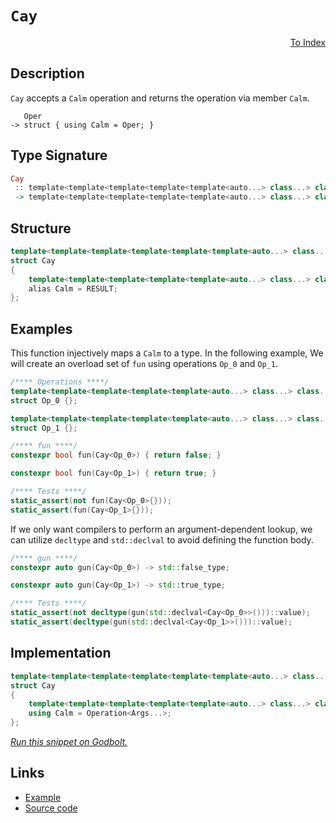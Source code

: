 <!-- Copyright 2024 Feng Mofan
SPDX-License-Identifier: Apache-2.0 -->

# `Cay`

<p style='text-align: right;'><a href="../utilities.md#cay">To Index</a></p>

## Description

`Cay` accepts a `Calm` operation and returns the operation via member `Calm`.

<pre><code>   Oper
-> struct { using Calm = Oper; }</code></pre>

## Type Signature

```Haskell
Cay
 :: template<template<template<template<template<auto...> class...> class...> class...> class...> class...
 -> template<template<template<template<template<auto...> class...> class...> class...> class...>
```

## Structure

```C++
template<template<template<template<template<template<auto...> class...> class...> class...> class...> class>
struct Cay
{
    template<template<template<template<template<auto...> class...> class...> class...> class...>
    alias Calm = RESULT;
};
```

## Examples

This function injectively maps a `Calm` to a type.
In the following example, We will create an overload set of `fun` using operations `Op_0` and `Op_1`.

```C++
/**** Operations ****/
template<template<template<template<template<auto...> class...> class...> class...> class...>
struct Op_0 {};

template<template<template<template<template<auto...> class...> class...> class...> class...>
struct Op_1 {};

/**** fun ****/
constexpr bool fun(Cay<Op_0>) { return false; }

constexpr bool fun(Cay<Op_1>) { return true; }

/**** Tests ****/
static_assert(not fun(Cay<Op_0>{}));
static_assert(fun(Cay<Op_1>{}));
```

If we only want compilers to perform an argument-dependent lookup, we can utilize `decltype` and `std::declval` to avoid defining the function body.

```C++
/**** gun ****/
constexpr auto gun(Cay<Op_0>) -> std::false_type;

constexpr auto gun(Cay<Op_1>) -> std::true_type;

/**** Tests ****/
static_assert(not decltype(gun(std::declval<Cay<Op_0>>()))::value);
static_assert(decltype(gun(std::declval<Cay<Op_1>>()))::value);
```

## Implementation

```C++
template<template<template<template<template<template<auto...> class...> class...> class...> class...> class Operation>
struct Cay
{
    template<template<template<template<template<auto...> class...> class...> class...> class...Args>
    using Calm = Operation<Args...>;
};
```

[*Run this snippet on Godbolt.*](https://godbolt.org/#z:OYLghAFBqd5QCxAYwPYBMCmBRdBLAF1QCcAaPECAMzwBtMA7AQwFtMQByARg9KtQYEAysib0QXACx8BBAKoBnTAAUAHpwAMvAFYTStJg1DIApACYAQuYukl9ZATwDKjdAGFUtAK4sGIAGzSrgAyeAyYAHI%2BAEaYxCCSAKykAA6oCoRODB7evgHSaRmOAqHhUSyx8Um2mPbFDEIETMQEOT5%2BgTV1WY3NBKWRMXEJyQpNLW15nWN9A%2BWVIwCUtqhexMjsHAD0AFR7%2BweHR/tbJhoAgrv7ANQAkiwp9GyCTPXXB6cXV8c/x5/nZ3OBEwDwMwJMAGY3MDQa9MJDoSDHnCETDkeCoWiwfDMUjsQimF4iAA6UmQ7DXZAGBQKUnE8mU6m0skQilUpg0ukM9mcllspnXADyKTiryy5MBY2IXgc1zcTAAnoCTAB2KwXa6a65YlG42EYxH6nGG9HGnUGwkkvmMjnM%2Bmsm28%2B3821ch08u3nYjABQSjVarwZIxysQsa6QgAiQpFxDFAgRXp9buwkPVAJVEdTyq%2Bv1zH0B3x21wAYnhiGNrthVKxHph3icC3mm/9GzdhaL6gp63t/uazXjdSb8XrTaiBxaiahk467dymdOPQv53zJQRpbLhQB9DThtWqzMQtOAvtjo2n0cj4dDweWqfWxf35fOmdL10ri5SmUEaObri7qwZlmFytns1xUF4DDdjs/xoAwYyYKoKTENc0SoJ4YEQRA8pKlCW4aOSiz/tcxCYAQayQVQYhKKmu6ZsBFywfBiHIah6HgQwWGKgiW5cARREkWRxCQWuXg4hYtHZpcBzXAAKpgYxdvmH5NI4yCbracQEBADCoN%2B7GcThbh4RKe4ZosixAecMyqepNKadQmHYdxKS/iZAERuZlkgU2vz/IW1xCJgsHoJW1agnWSlST5uYtsBZgQmEVJeFg4aYgqIqbmuTCEL6rKSf5wAQVBMECExSHXLe1yFRxTm4S5%2BGsoRAC0DJjOgIAgJRtBKJl6ViZJjHAsxFWTlVjlcXVrmNdcLUOm1HUiZgvUil5OY3HJCnFauYpqRpLTabp1xYFSBB9dAmHzSAx20AAbmICK1UZ9USqyEDmYsHV3d4mAWYe202XtWnXadIrnRxl3XV9D0TU9U0pq972fWIom/RYHDLLQnCJLwfgcFopCoJwbjWNY1wKKs6x1uYEI8KQBCaOjywANYgIkkjEhoAAcZhmAAnLzXCJFznNcCqKrSJjHCSLwLASBoGikLj%2BOExwvAKCACv03j6OkHAsAwIgICrAQKREuQlBoA8dBxBErCbKonP%2BE1gRVcgyDXFIxJmLwmD4EQxB4O1XAyIIIhiOwUgh/IShqAzpC6MHADusYpJwPAY1jONxyrgpEqb36oFQ1wO07LvAG7Hvs2Y1xYagVv0Mh1NcIsvBa1oywQEglspNbZAUBA3e9yAwBSGYfB0MC5aUNEcfRGEzQKmnvBz8wxAKoK0TaEFWu05bzwEIKDC0Iv2ukFg0ReMA8q0N1S9nyChjAOIp/4CRDh4Dd8lxwhQVEpstNhGBJLfGtA8DRFjGvDwWA45rjwLLbgvBP7EFQkoCMD8jCgKMAzZYVADA%2BgAGp4EwIndsuNab8FDqIcQkcKHRxUOoU%2BCd9CPxQCTSw%2BgwHq0gMsVAKROycCam1SMphLDWDMMrJBAcsBcLel0beWQXAMHcJ4doegQhhEGBUYYwdCiZAEJMPwOj0h6IYHMIY8Rg52HkQIXoEwVF5EsbUaxDRxj9A0fMbRthXEGL0DMFoZitEWOWOTNYGwJAZw4NjRW2dODF0ds7SQrt3ae2rhAXAhASDhnis3Vu2DlgIEwEwLA8RZEs0kBCYkvMITiw0JIMwkh/Dy0SP4Xm%2BhODS1ILLGmxJ/BcH8JzXmIt/Bs0FlU/w0TT4qzVhrOm2DdYG07kbPOZt%2B6DwbrbNgnBmgsBuiqJqTAbTBi4LzYkXAOY%2Bz9iQQOehaFh2odIWhih6Fx10GPZOTBU4IIiVEpWvAc7LILkXEuCTDnAA9ics5O5a71ziFkiEZgW6zO1h3Ludce4N3NgPNFQ92RGGOVwBWNBaCT3VhAGep8V4LzvpSteG8t4ODvnvRgB8j4n3xufS%2B19b4IPviwR%2Bz92VlnkZ/dWp8f7ID/nfQBtQ46gPAQvKBmx8awPgbTJBKDMBoL5RgsIoBkV8DwQoQhxDSF31uVQiODzZBPNjowkAY8DBYJEVYdhcqZE8L4VkUVgiCDoGEWwiw4i/mSMDl/bhcj37OAgK4Hxwd1FlHMXoXR9RY2pGMfUAJCxHHdBsd4%2BxhiI31FsW4hNgTfF5tyAWvxJbNFZuCRTMJzc2mRKzpM2JwKXa4rBcc05HMa7pP9nCnJSL275MKcUygESOldJObUlUiReZiwhHUhpkhg6/IJpwaZms5l60NsbfOmK1k2ztls4gLAXYsAUDdd2N0e3YjGBcjJUibmyDuZaqONqGH410BCUg7zPnp2bT8mJHBc4myJNcQuxdL3XtvfeuEFZoXothdTCEiK2460WcevuFtsUNxADelILk72803A%2Bggm5VCdCJSS6es955r2pYx9em9t6MrrvvQ%2Bx844cqvmIbltMsDaqfkq3gr9hVfzFaoX%2BwIpWCBlafOVECFSKpgQHVViC4gaq1fy3VczcFMAIUQkhIoyG8HNeHCQVrBBfpeSAP9jrjABo4dEd1BNPWlU4FseazqxESLiFIsNsirGRr8NGpRqb421s8cmrIqa4slHcYm7Nzji2ptC0W1xmbPHVoy9l5LZam0hMpuE4Drblbttgze64pHiQUf7Zcxu2SMN5NIAUopwxZGS2nfak5EIISJCFmu%2BWA2VT9ImZV1WtgZmYfMqQMpiRKmixVPLTmkgBZcG5mYcZksIQVb%2BVukdjNm3e0m4d6bc3lhIIyM4SQQA%3D)

## Links

- [Example](../../code/facilities/utilities/cay/implementation.hpp)
- [Source code](../../../conceptrodon/cay.hpp)
